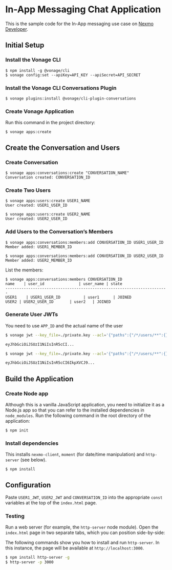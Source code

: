 # In-App Messaging Chat Application

This is the sample code for the In-App messaging use case on [Nexmo Developer](https://developer.nexmo.com).

## Initial Setup

### Install the Vonage CLI
```
$ npm install -g @vonage/cli
$ vonage config:set --apiKey=API_KEY --apiSecret=API_SECRET
```

### Install the Vonage CLI Conversations Plugin
```
$ vonage plugins:install @vonage/cli-plugin-conversations
```

### Create Vonage Application

Run this command in the project directory:
```
$ vonage apps:create
```

## Create the Conversation and Users

### Create Conversation
```
$ vonage apps:conversations:create "CONVERSATION_NAME"
Conversation created: CONVERSATION_ID
```

### Create Two Users 
```
$ vonage apps:users:create USER1_NAME
User created: USER1_USER_ID

$ vonage apps:users:create USER2_NAME
User created: USER2_USER_ID
```

### Add Users to the Conversation’s Members
```
$ vonage apps:conversations:members:add CONVERSATION_ID USER1_USER_ID
Member added: USER1_MEMBER_ID

$ vonage apps:conversations:members:add CONVERSATION_ID USER2_USER_ID
Member added: USER2_MEMBER_ID
```

List the members:

```
$ vonage apps:conversations:members CONVERSATION_ID
name    | user_id               | user_name | state 
-----------------------------------------------------------------------
USER1    | USER1_USER_ID          | user1      | JOINED
USER2 | USER2_USER_ID       | user2   | JOINED
```

### Generate User JWTs
You need to use `APP_ID` and the actual name of the user
```sh
$ vonage jwt --key_file=./private.key --acl='{"paths":{"/*/users/**":{},"/*/conversations/**":{},"/*/sessions/**":{},"/*/devices/**":{},"/*/image/**":{},"/*/media/**":{},"/*/applications/**":{},"/*/push/**":{},"/*/knocking/**":{},"/*/legs/**":{}}}' --subject=USER1_NAME --app_id=APP_ID

eyJhbGciOiJSUzI1NiIsInR5cCI...

$ vonage jwt --key_file=./private.key --acl='{"paths":{"/*/users/**":{},"/*/conversations/**":{},"/*/sessions/**":{},"/*/devices/**":{},"/*/image/**":{},"/*/media/**":{},"/*/applications/**":{},"/*/push/**":{},"/*/knocking/**":{},"/*/legs/**":{}}}' --subject=USER2_NAME --app_id=APP_ID

eyJhbGciOiJSUzI1NiIsInR5cCI6IkpXVCJ9...
```

## Build the Application

### Create Node app

Although this is a vanilla JavaScript application, you need to initialize it as a Node.js app so that you can refer to the installed dependencies in `node_modules`. Run the following command in the root directory of the application:

```$ npm init```

### Install dependencies

This installs `nexmo-client`, `moment` (for date/time manipulation) and `http-server` (see below).

```$ npm install```

## Configuration

Paste `USER1_JWT`, `USER2_JWT` and `CONVERSATION_ID` into the appropriate `const` variables at the top of the `index.html` page.

### Testing

Run a web server (for example, the `http-server` node module). Open the `index.html` page in two separate tabs, which you can position side-by-side:

The following commands show you how to install and run `http-server`. In this instance, the page will be available at `http://localhost:3000`.

```sh
$ npm install http-server -g
$ http-server -p 3000
```

